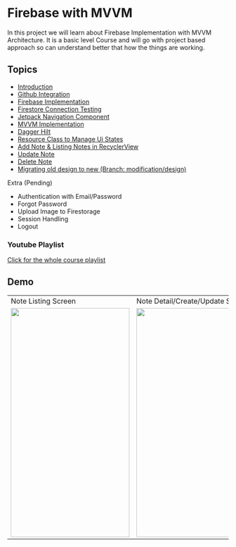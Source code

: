 # Firebase with MVVM

In this project we will learn about Firebase Implementation with MVVM Architecture. It is a basic level Course and will go with project based approach so can understand better that how the things are working.

## Topics

- [Introduction](https://www.youtube.com/watch?v=MNomjZf-8C8&list=PLIIWAqaTrNlg7q0cfajkBj8OwG60qpBVL&index=1&t=71s)
- [Github Integration](https://www.youtube.com/watch?v=-os2YCijeIA&list=PLIIWAqaTrNlg7q0cfajkBj8OwG60qpBVL&index=2)
- [Firebase Implementation](https://www.youtube.com/watch?v=jNrSNyNGskg&list=PLIIWAqaTrNlg7q0cfajkBj8OwG60qpBVL&index=3) 
- [Firestore Connection Testing](https://www.youtube.com/watch?v=vSFCqzc2dF8&list=PLIIWAqaTrNlg7q0cfajkBj8OwG60qpBVL&index=4)
- [Jetpack Navigation Component](https://www.youtube.com/watch?v=tOYHlI_by64&list=PLIIWAqaTrNlg7q0cfajkBj8OwG60qpBVL&index=5)
- [MVVM Implementation](https://www.youtube.com/watch?v=jy8QzgW1oYk&list=PLIIWAqaTrNlg7q0cfajkBj8OwG60qpBVL&index=7)
- [Dagger Hilt](https://www.youtube.com/watch?v=K65IyCMUbZg&list=PLIIWAqaTrNlg7q0cfajkBj8OwG60qpBVL&index=8)
- [Resource Class to Manage Ui States](https://www.youtube.com/watch?v=kv1YWtl9ILM&list=PLIIWAqaTrNlg7q0cfajkBj8OwG60qpBVL&index=9)
- [Add Note & Listing Notes in RecyclerView](https://www.youtube.com/watch?v=7ZNk87k441U&list=PLIIWAqaTrNlg7q0cfajkBj8OwG60qpBVL&index=10)
- [Update Note](https://www.youtube.com/watch?v=oHvPmOEKpjc&list=PLIIWAqaTrNlg7q0cfajkBj8OwG60qpBVL&index=11)
- [Delete Note](https://www.youtube.com/watch?v=ngvPIiDRRv0&list=PLIIWAqaTrNlg7q0cfajkBj8OwG60qpBVL&index=12)
- [Migrating old design to new (Branch: modification/design)](https://www.youtube.com/watch?v=DYCWfCOohsQ&list=PLIIWAqaTrNlg7q0cfajkBj8OwG60qpBVL&index=14)


Extra (Pending)
- Authentication with Email/Password
- Forgot Password
- Upload Image to Firestorage
- Session Handling
- Logout

### Youtube Playlist
[Click for the whole course playlist](https://www.youtube.com/playlist?list=PLIIWAqaTrNlg7q0cfajkBj8OwG60qpBVL)

## Demo

<table>
  <tr>
    <td>Note Listing Screen</td>
     <td>Note Detail/Create/Update Screen</td>
  </tr>
  <tr>
    <td><img src="https://github.com/shahzadafridi/FirebaseWithMVVM/blob/master/note-taking-listing.jpg" width=270 height=520></td>
    <td><img src="https://github.com/shahzadafridi/FirebaseWithMVVM/blob/master/note-taking-detail.jpg" width=270 height=520></td>
  </tr>
 </table>




